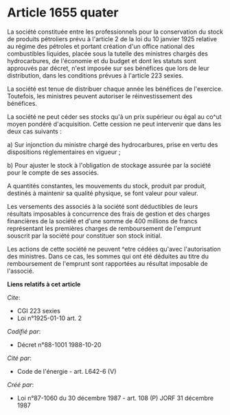 # Article 1655 quater

La société constituée entre les professionnels pour la conservation du stock de produits pétroliers prévu à l'article 2 de la
loi du 10 janvier 1925 relative au régime des pétroles et portant création d'un office national des combustibles liquides,
placée sous la tutelle des ministres chargés des hydrocarbures, de l'économie et du budget et dont les statuts sont approuvés
par décret, n'est imposée sur ses bénéfices que lors de leur distribution, dans les conditions prévues à l'article 223
sexies.

La société est tenue de distribuer chaque année les bénéfices de l'exercice. Toutefois, les ministres peuvent autoriser le
réinvestissement des bénéfices.

La société ne peut céder ses stocks qu'à un prix supérieur ou égal au co^ut moyen pondéré d'acquisition. Cette cession ne
peut intervenir que dans les deux cas suivants :

a) Sur injonction du ministre chargé des hydrocarbures, prise en vertu des dispositions réglementaires en vigueur ;

b) Pour ajuster le stock à l'obligation de stockage assurée par la société pour le compte de ses associés.

A quantités constantes, les mouvements du stock, produit par produit, destinés à maintenir sa qualité physique, se font
valeur pour valeur.

Les versements des associés à la société sont déductibles de leurs résultats imposables à concurrence des frais de gestion et
des charges financières de la société et d'une somme de 400 millions de francs représentant les premières charges de
remboursement de l'emprunt souscrit par la société pour constituer son stock initial.

Les actions de cette société ne peuvent ^etre cédées qu'avec l'autorisation des ministres. Dans ce cas, les sommes qui ont
été déduites au titre du remboursement de l'emprunt sont rapportées au résultat imposable de l'associé.

**Liens relatifs à cet article**

_Cite_:

  - CGI 223 sexies
  - Loi n°1925-01-10 art. 2

_Codifié par_:

  - Décret n°88-1001 1988-10-20

_Cité par_:

  - Code de l'énergie - art. L642-6 (V)

_Créé par_:

  - Loi n°87-1060 du 30 décembre 1987 - art. 108 (P) JORF 31 décembre 1987
